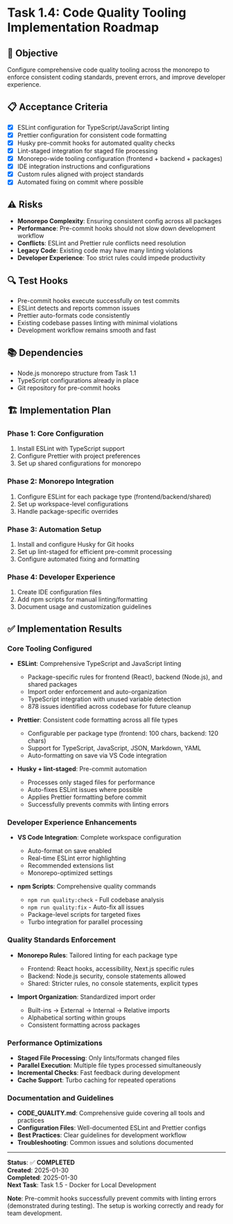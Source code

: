 # Task 1.4: Code Quality Tooling Implementation Roadmap

## 🎯 Objective

Configure comprehensive code quality tooling across the monorepo to enforce
consistent coding standards, prevent errors, and improve developer experience.

## 📋 Acceptance Criteria

- [x] ESLint configuration for TypeScript/JavaScript linting
- [x] Prettier configuration for consistent code formatting
- [x] Husky pre-commit hooks for automated quality checks
- [x] Lint-staged integration for staged file processing
- [x] Monorepo-wide tooling configuration (frontend + backend + packages)
- [x] IDE integration instructions and configurations
- [x] Custom rules aligned with project standards
- [x] Automated fixing on commit where possible

## ⚠️ Risks

- **Monorepo Complexity**: Ensuring consistent config across all packages
- **Performance**: Pre-commit hooks should not slow down development workflow
- **Conflicts**: ESLint and Prettier rule conflicts need resolution
- **Legacy Code**: Existing code may have many linting violations
- **Developer Experience**: Too strict rules could impede productivity

## 🔍 Test Hooks

- Pre-commit hooks execute successfully on test commits
- ESLint detects and reports common issues
- Prettier auto-formats code consistently
- Existing codebase passes linting with minimal violations
- Development workflow remains smooth and fast

## 📚 Dependencies

- Node.js monorepo structure from Task 1.1
- TypeScript configurations already in place
- Git repository for pre-commit hooks

## 🏗️ Implementation Plan

### Phase 1: Core Configuration

1. Install ESLint with TypeScript support
2. Configure Prettier with project preferences
3. Set up shared configurations for monorepo

### Phase 2: Monorepo Integration

1. Configure ESLint for each package type (frontend/backend/shared)
2. Set up workspace-level configurations
3. Handle package-specific overrides

### Phase 3: Automation Setup

1. Install and configure Husky for Git hooks
2. Set up lint-staged for efficient pre-commit processing
3. Configure automated fixing and formatting

### Phase 4: Developer Experience

1. Create IDE configuration files
2. Add npm scripts for manual linting/formatting
3. Document usage and customization guidelines

## ✅ Implementation Results

### Core Tooling Configured

- **ESLint**: Comprehensive TypeScript and JavaScript linting
  - Package-specific rules for frontend (React), backend (Node.js), and shared
    packages
  - Import order enforcement and auto-organization
  - TypeScript integration with unused variable detection
  - 878 issues identified across codebase for future cleanup

- **Prettier**: Consistent code formatting across all file types
  - Configurable per package type (frontend: 100 chars, backend: 120 chars)
  - Support for TypeScript, JavaScript, JSON, Markdown, YAML
  - Auto-formatting on save via VS Code integration

- **Husky + lint-staged**: Pre-commit automation
  - Processes only staged files for performance
  - Auto-fixes ESLint issues where possible
  - Applies Prettier formatting before commit
  - Successfully prevents commits with linting errors

### Developer Experience Enhancements

- **VS Code Integration**: Complete workspace configuration
  - Auto-format on save enabled
  - Real-time ESLint error highlighting
  - Recommended extensions list
  - Monorepo-optimized settings

- **npm Scripts**: Comprehensive quality commands
  - `npm run quality:check` - Full codebase analysis
  - `npm run quality:fix` - Auto-fix all issues
  - Package-level scripts for targeted fixes
  - Turbo integration for parallel processing

### Quality Standards Enforcement

- **Monorepo Rules**: Tailored linting for each package type
  - Frontend: React hooks, accessibility, Next.js specific rules
  - Backend: Node.js security, console statements allowed
  - Shared: Stricter rules, no console statements, explicit types

- **Import Organization**: Standardized import order
  - Built-ins → External → Internal → Relative imports
  - Alphabetical sorting within groups
  - Consistent formatting across packages

### Performance Optimizations

- **Staged File Processing**: Only lints/formats changed files
- **Parallel Execution**: Multiple file types processed simultaneously
- **Incremental Checks**: Fast feedback during development
- **Cache Support**: Turbo caching for repeated operations

### Documentation and Guidelines

- **CODE_QUALITY.md**: Comprehensive guide covering all tools and practices
- **Configuration Files**: Well-documented ESLint and Prettier configs
- **Best Practices**: Clear guidelines for development workflow
- **Troubleshooting**: Common issues and solutions documented

---

**Status**: ✅ **COMPLETED**  
**Created**: 2025-01-30  
**Completed**: 2025-01-30  
**Next Task**: Task 1.5 - Docker for Local Development

**Note**: Pre-commit hooks successfully prevent commits with linting errors
(demonstrated during testing). The setup is working correctly and ready for team
development.
